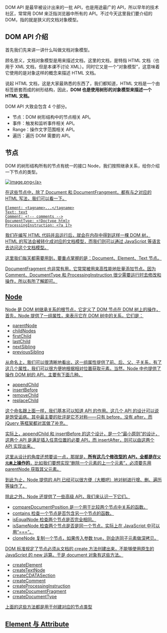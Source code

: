 DOM API 是最早被设计出来的一批 API，也是用途最广的 API，所以早年的技术社区，常常用 DOM 来泛指浏览器中所有的 API。不过今天这里我们要介绍的 DOM，指的就是狭义的文档对象模型。

## DOM API 介绍
首先我们先来讲一讲什么叫做文档对象模型。

顾名思义，文档对象模型是用来描述文档，这里的文档，是特指 HTML 文档（也用于 XML 文档，但是本课不讨论 XML）。同时它又是一个“对象模型”，这意味着它使用的是对象这样的概念来描述 HTML 文档。

说起 HTML 文档，这是大家最熟悉的东西了，我们都知道，HTML 文档是一个由标签嵌套而成的树形结构，因此，**DOM 也是使用树形的对象模型来描述一个 HTML 文档。**

DOM API 大致会包含 4 个部分。
- 节点：DOM 树形结构中的节点相关 API。
- 事件：触发和监听事件相关 API。
- Range：操作文字范围相关 API。
- 遍历：遍历 DOM 需要的 API。

## 节点
DOM 的树形结构所有的节点有统一的接口 Node，我们按照继承关系，给你介绍一下节点的类型。


<a data-fancybox title="image.png" href="https://p3-juejin.byteimg.com/tos-cn-i-k3u1fbpfcp/d1147098ea2e4e909d4499f25bacf7b4~tplv-k3u1fbpfcp-watermark.image?">![image.png](https://p3-juejin.byteimg.com/tos-cn-i-k3u1fbpfcp/d1147098ea2e4e909d4499f25bacf7b4~tplv-k3u1fbpfcp-watermark.image?)</a>

在这些节点中，除了 Document 和 DocumentFrangment，都有与之对应的 HTML 写法，我们可以看一下。
```
Element: <tagname>...</tagname>
Text: text
Comment: <!-- comments -->
DocumentType: <!Doctype html>
ProcessingInstruction: <?a 1?>
```
我们在编写 HTML 代码并且运行后，就会在内存中得到这样一棵 DOM 树，HTML 的写法会被转化成对应的文档模型，而我们则可以通过 JavaScript 等语言去访问这个文档模型。

这里我们每天都需要用到，要重点掌握的是：Document、Element、Text 节点。

DocumentFragment 也非常有用，它常常被用来高性能地批量添加节点。因为 Comment、DocumentType 和 ProcessingInstruction 很少需要运行时去修改和操作，所以有所了解即可。

## Node
Node 是 DOM 树继承关系的根节点，它定义了 DOM 节点在 DOM 树上的操作，首先，Node 提供了一组属性，来表示它在 DOM 树中的关系，它们是：
- parentNode
- childNodes
- firstChild
- lastChild
- nextSibling
- previousSibling

从命名上，我们可以很清晰地看出，这一组属性提供了前、后、父、子关系，有了这几个属性，我们可以很方便地根据相对位置获取元素。当然，Node 中也提供了操作 DOM 树的 API，主要有下面几种。
- appendChild
- insertBefore
- removeChild
- replaceChild

这个命名跟上面一样，我们基本可以知道 API 的作用。这几个 API 的设计可以说是饱受诟病。其中最主要的批评是它不对称——只有 before，没有 after，而 jQuery 等框架都对其做了补充。

实际上，appendChild 和 insertBefore 的这个设计，是一个“最小原则”的设计，这两个 API 是满足插入任意位置的必要 API，而 insertAfter，则可以由这两个 API 实现出来。

这里从设计的角度还想要谈一点，那就是，**所有这几个修改型的 API，全都是在`父元素`上操作的**，比如我们要想实现“删除一个元素的上一个元素”，必须要先用 parentNode 获取其父元素。

到此为止，Node 提供的 API 已经可以很方便（大概吧）地对树进行增、删、遍历等操作了。

除此之外，Node 还提供了一些高级 API，我们来认识一下它们。
- compareDocumentPosition 是一个用于比较两个节点中关系的函数。
- contains 检查一个节点是否包含另一个节点的函数。
- isEqualNode 检查两个节点是否完全相同。
- isSameNode 检查两个节点是否是同一个节点，实际上在 JavaScript 中可以用“===”。
- cloneNode 复制一个节点，如果传入参数 true，则会连同子元素做深拷贝。

DOM 标准规定了节点必须从文档的 create 方法创建出来，不能够使用原生的 JavaScript 的 new 运算。于是 document 对象有这些方法。
- createElement
- createTextNode
- createCDATASection
- createComment
- createProcessingInstruction
- createDocumentFragment
- createDocumentType

上面的这些方法都是用于创建对应的节点类型

## Element 与 Attribute



